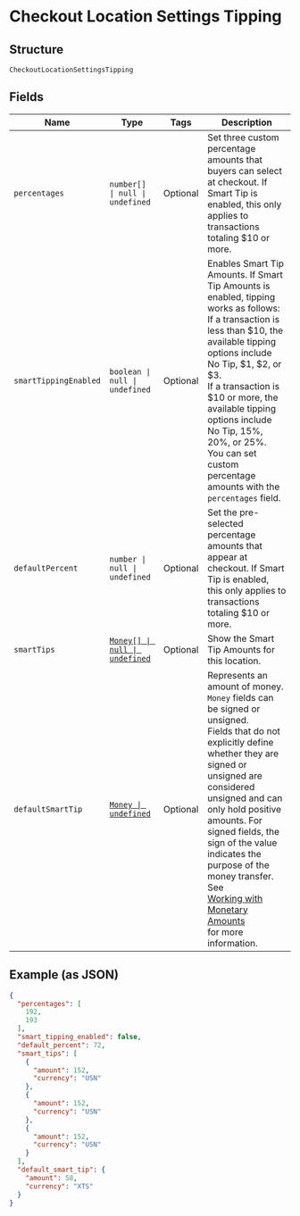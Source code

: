 
# Checkout Location Settings Tipping

## Structure

`CheckoutLocationSettingsTipping`

## Fields

| Name | Type | Tags | Description |
|  --- | --- | --- | --- |
| `percentages` | `number[] \| null \| undefined` | Optional | Set three custom percentage amounts that buyers can select at checkout. If Smart Tip is enabled, this only applies to transactions totaling $10 or more. |
| `smartTippingEnabled` | `boolean \| null \| undefined` | Optional | Enables Smart Tip Amounts. If Smart Tip Amounts is enabled, tipping works as follows:<br/>If a transaction is less than $10, the available tipping options include No Tip, $1, $2, or $3.<br/>If a transaction is $10 or more, the available tipping options include No Tip, 15%, 20%, or 25%.<br/>You can set custom percentage amounts with the `percentages` field. |
| `defaultPercent` | `number \| null \| undefined` | Optional | Set the pre-selected percentage amounts that appear at checkout. If Smart Tip is enabled, this only applies to transactions totaling $10 or more. |
| `smartTips` | [`Money[] \| null \| undefined`](../models/money.md) | Optional | Show the Smart Tip Amounts for this location. |
| `defaultSmartTip` | [`Money \| undefined`](../models/money.md) | Optional | Represents an amount of money. `Money` fields can be signed or unsigned.<br/>Fields that do not explicitly define whether they are signed or unsigned are<br/>considered unsigned and can only hold positive amounts. For signed fields, the<br/>sign of the value indicates the purpose of the money transfer. See<br/>[Working with Monetary Amounts](https://developer.squareup.com/docs/build-basics/working-with-monetary-amounts)<br/>for more information. |

## Example (as JSON)

```json
{
  "percentages": [
    192,
    193
  ],
  "smart_tipping_enabled": false,
  "default_percent": 72,
  "smart_tips": [
    {
      "amount": 152,
      "currency": "USN"
    },
    {
      "amount": 152,
      "currency": "USN"
    },
    {
      "amount": 152,
      "currency": "USN"
    }
  ],
  "default_smart_tip": {
    "amount": 58,
    "currency": "XTS"
  }
}
```

